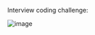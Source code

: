 Interview coding challenge:

![image](https://github.com/user-attachments/assets/d1398023-7ee5-4691-a1e4-436f1b9f4321)
